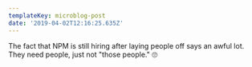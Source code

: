 ```yaml
---
templateKey: microblog-post
date: '2019-04-02T12:16:25.635Z'
---
```


The fact that NPM is still hiring after laying people off says an awful lot. They need people, just not "those people." 🙄

